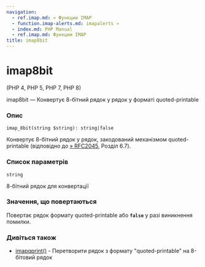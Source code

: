 ```yaml
---
navigation:
  - ref.imap.md: « Функции IMAP
  - function.imap-alerts.md: imapalerts »
  - index.md: PHP Manual
  - ref.imap.md: Функции IMAP
title: imap8bit
---
```

# imap8bit

(PHP 4, PHP 5, PHP 7, PHP 8)

imap8bit — Конвертує 8-бітний рядок у рядок у форматі quoted-printable

### Опис

```methodsynopsis
imap_8bit(string $string): string|false
```

Конвертує 8-бітний рядок у рядок, закодований механізмом quoted-printable (відповідно до [» RFC2045](http://www.faqs.org/rfcs/rfc2045), Розділ 6.7).

### Список параметрів

`string`

8-бітний рядок для конвертації

### Значення, що повертаються

Повертає рядок формату quoted-printable або **`false`** у разі виникнення помилки.

### Дивіться також

-   [imapqprint()](function.imap-qprint.md) - Перетворити рядок з формату "quoted-printable" на 8-бітовий рядок
